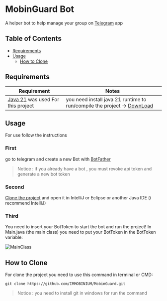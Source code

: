 # MobinGuard Bot

A helper bot to help manage your group on [Telegram](https://telegram.org/) app

## Table of Contents

- [Requirements](#requirements)
- [Usage](#usage)
  - [How to Clone](#how-to-clone)

## Requirements

| Requirement | Notes |
|-------------|-------|
| [Java 21](https://www.oracle.com/de/java/technologies/downloads/#java21)  was used For this project | you need install java 21 runtime to run/compile the project -> [DownLoad](https://www.oracle.com/de/java/technologies/downloads/#java21) |

## Usage

For use follow the instructions

### First

go to telegram and create a new Bot with [BotFather](https://t.me/BotFather)

> Notice : if you already have a bot , you must revoke api token and generate a new bot token

### Second

[Clone the project](#how-to-clone) and open it in IntelliJ or Eclipse or another Java IDE
(i recommend IntelliJ)

### Third

You need to insert your BotToken to start the bot and run the project!
In Main.java (the main class) you need to put your BotToken in the BotToken variable:

![MainClass](https://github.com/user-attachments/assets/d0545410-3d4b-42c9-9165-dbdf4f08cfc0)


## How to Clone

For clone the project you need to use this command in terminal or CMD:

```CMD , Terminal
git clone https://github.com/IMMOBINIUM/MobinGuard.git
```

> Notice : you need to install git in windows for run the command
